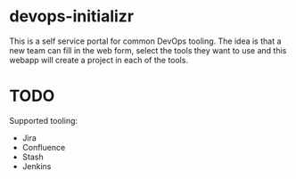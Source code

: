 # devops-initializr

This is a self service portal for common DevOps tooling. The idea is that a new team can fill in the web form, select the tools they want to use and this webapp will create a project in each of the tools.


# TODO
Supported tooling:
* Jira
* Confluence
* Stash
* Jenkins
